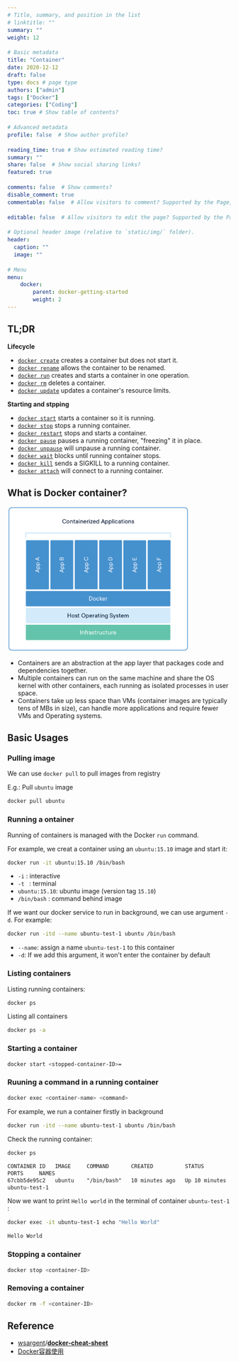 ```yaml
---
# Title, summary, and position in the list
# linktitle: ""
summary: ""
weight: 12

# Basic metadata
title: "Container"
date: 2020-12-12
draft: false
type: docs # page type
authors: ["admin"]
tags: ["Docker"]
categories: ["Coding"]
toc: true # Show table of contents?

# Advanced metadata
profile: false  # Show author profile?

reading_time: true # Show estimated reading time?
summary: ""
share: false  # Show social sharing links?
featured: true

comments: false  # Show comments?
disable_comment: true
commentable: false  # Allow visitors to comment? Supported by the Page, Post, and Docs content types.

editable: false  # Allow visitors to edit the page? Supported by the Page, Post, and Docs content types.

# Optional header image (relative to `static/img/` folder).
header:
  caption: ""
  image: ""

# Menu
menu: 
    docker:
        parent: docker-getting-started
        weight: 2
---
```


## TL;DR

**Lifecycle**

- [`docker create`](https://docs.docker.com/engine/reference/commandline/create) creates a container but does not start it.
- [`docker rename`](https://docs.docker.com/engine/reference/commandline/rename/) allows the container to be renamed.
- [`docker run`](https://docs.docker.com/engine/reference/commandline/run) creates and starts a container in one operation.
- [`docker rm`](https://docs.docker.com/engine/reference/commandline/rm) deletes a container.
- [`docker update`](https://docs.docker.com/engine/reference/commandline/update/) updates a container's resource limits.

**Starting and stpping**

- [`docker start`](https://docs.docker.com/engine/reference/commandline/start) starts a container so it is running.
- [`docker stop`](https://docs.docker.com/engine/reference/commandline/stop) stops a running container.
- [`docker restart`](https://docs.docker.com/engine/reference/commandline/restart) stops and starts a container.
- [`docker pause`](https://docs.docker.com/engine/reference/commandline/pause/) pauses a running container, "freezing" it in place.
- [`docker unpause`](https://docs.docker.com/engine/reference/commandline/unpause/) will unpause a running container.
- [`docker wait`](https://docs.docker.com/engine/reference/commandline/wait) blocks until running container stops.
- [`docker kill`](https://docs.docker.com/engine/reference/commandline/kill) sends a SIGKILL to a running container.
- [`docker attach`](https://docs.docker.com/engine/reference/commandline/attach) will connect to a running container.

## What is Docker container?

<img src="https://raw.githubusercontent.com/EckoTan0804/upic-repo/master/uPic/docker-containerized-appliction-blue-border_2.png" alt="img" style="zoom: 40%;" />

- Containers are an abstraction at the app layer that packages code and dependencies together. 
- Multiple containers can run on the same machine and share the OS kernel with other containers, each running as isolated processes in user space. 
- Containers take up less space than VMs (container images are typically tens of MBs in size), can handle more applications and require fewer VMs and Operating systems.

## Basic Usages

### Pulling image

We can use `docker pull` to pull images from registry

E.g.: Pull `ubuntu` image

```bash
docker pull ubuntu
```

### Running a ontainer

Running of containers is managed with the Docker `run` command. 

For example, we creat a container using an `ubuntu:15.10` image and start it:

```bash
docker run -it ubuntu:15.10 /bin/bash
```

- `-i` : interactive
- `-t ` : terminal
- `ubuntu:15.10`: ubuntu image (version tag `15.10`)
- `/bin/bash` : command behind image

If we want our docker service to run in background, we can use argument `-d`. For example:

```bash
docker run -itd --name ubuntu-test-1 ubuntu /bin/bash
```

- `--name`: assign a name `ubuntu-test-1` to this container
- `-d`: If we add this argument, it won't enter the container by default

### Listing containers

Listing running containers:

```bash
docker ps
```

Listing all containers

```bash
docker ps -a
```

### Starting a container

```bash
docker start <stopped-container-ID>=	
```

### Ruuning a command in a running container

```bash
docker exec <container-name> <command>
```

For example, we run a container firstly in background 

```bash
docker run -itd --name ubuntu-test-1 ubuntu /bin/bash
```

Check the running container:

```bash
docker ps
```

```
CONTAINER ID   IMAGE     COMMAND       CREATED          STATUS          PORTS     NAMES
67cbb5de95c2   ubuntu    "/bin/bash"   10 minutes ago   Up 10 minutes             ubuntu-test-1
```

Now we want to print `Hello world` in the terminal of container `ubuntu-test-1` :

```bash
docker exec -it ubuntu-test-1 echo "Hello World"
```

```bash
Hello World
```

### Stopping a container

```bash
docker stop <container-ID>
```

### Removing a container

```bash
docker rm -f <container-ID>
```

## Reference

- [wsargent](https://github.com/wsargent)/**[docker-cheat-sheet](https://github.com/wsargent/docker-cheat-sheet)**
- [Docker容器使用](https://www.runoob.com/docker/docker-container-usage.html)